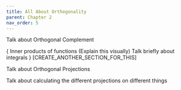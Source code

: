 ```yaml
---
title: All About Orthogonality
parent: Chapter 2
nav_order: 5
---
```


Talk about Orthogonal Complement

{
Inner products of functions (Explain this visually)
Talk briefly about integrals 
} [CREATE_ANOTHER_SECTION_FOR_THIS]

Talk about  Orthogonal Projections

Talk about calculating the different projections on different things 


